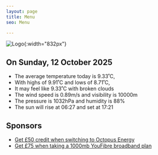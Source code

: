 ```yaml
---
layout: page
title: Menu
seo: Menu

---
```


![Logo](/images/logo.jpg){:width="832px"}

<!-- weather_marker starts -->
## On Sunday, 12 October 2025

- The average temperature today is 9.33˚C,
- With highs of 9.91˚C and lows of 8.71˚C,
- It may feel like 9.33˚C with broken clouds
- The wind speed is 0.89m/s and visibility is 10000m
- The pressure is 1032hPa and humidity is 88%
- The sun will rise at 06:27 and set at 17:21

<!-- weather_marker ends -->

## Sponsors

- [Get £50 credit when switching to Octopus Energy](https://bit.ly/3oD1nnS)
- [Get £75 when taking a 1000mb YouFibre broadband plan](https://aklam.io/91zWhU?)

